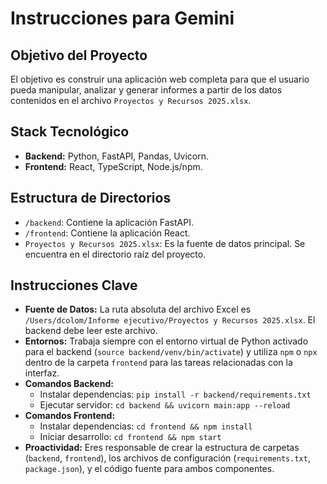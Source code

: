 # Instrucciones para Gemini

## Objetivo del Proyecto

El objetivo es construir una aplicación web completa para que el usuario pueda manipular, analizar y generar informes a partir de los datos contenidos en el archivo `Proyectos y Recursos 2025.xlsx`.

## Stack Tecnológico

- **Backend:** Python, FastAPI, Pandas, Uvicorn.
- **Frontend:** React, TypeScript, Node.js/npm.

## Estructura de Directorios

- `/backend`: Contiene la aplicación FastAPI.
- `/frontend`: Contiene la aplicación React.
- `Proyectos y Recursos 2025.xlsx`: Es la fuente de datos principal. Se encuentra en el directorio raíz del proyecto.

## Instrucciones Clave

- **Fuente de Datos:** La ruta absoluta del archivo Excel es `/Users/dcolom/Informe ejecutivo/Proyectos y Recursos 2025.xlsx`. El backend debe leer este archivo.
- **Entornos:** Trabaja siempre con el entorno virtual de Python activado para el backend (`source backend/venv/bin/activate`) y utiliza `npm` o `npx` dentro de la carpeta `frontend` para las tareas relacionadas con la interfaz.
- **Comandos Backend:**
    - Instalar dependencias: `pip install -r backend/requirements.txt`
    - Ejecutar servidor: `cd backend && uvicorn main:app --reload`
- **Comandos Frontend:**
    - Instalar dependencias: `cd frontend && npm install`
    - Iniciar desarrollo: `cd frontend && npm start`
- **Proactividad:** Eres responsable de crear la estructura de carpetas (`backend`, `frontend`), los archivos de configuración (`requirements.txt`, `package.json`), y el código fuente para ambos componentes.
